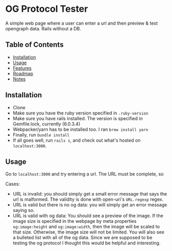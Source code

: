 # OG Protocol Tester

A simple web page where a user can enter a url and then preview & test opengraph data. Rails without a DB.

## Table of Contents

- [Installation](#installation)
- [Usage](#usage)
- [Features](#features)
- [Roadmap](#roadmap)
- [Notes](#notes)

## Installation

- Clone
- Make sure you have the ruby version specified in `.ruby-version`
- Make sure you have rails installed. The version is specified in Gemfile.lock, currently (6.0.3.4)
- Webpacker/yarn has to be installed too. I ran `brew install yarn`
- Finally, run `bundle install`
- If all goes well, run `rails s`, and check out what's hosted on `localhost:3000`.

## Usage

Go to `localhost:3000` and try entering a url. The URL must be complete, so

Cases:
- URL is invalid: you should simply get a small error message that says the url is malformed. The validity is done with open-uri's `URL.regexp` regex.
- URL is valid but there is no og data: you will simply get an error message saying so.
- URL is valid with og data: You should see a preview of the image. If the image size is specified in the webpage by meta properties `og:image:height` and `og:image:width`, then the image will be scaled to that size. Otherwise, the image size will not be limited. You will also see a bulleted list with all of the og data. Since we are supposed to be testing the og protocol I thought this would be helpful and interesting.

